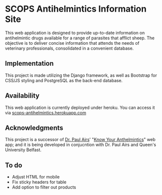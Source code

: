 # SCOPS Antihelmintics Information Site

This web application is designed to provide up-to-date information on antihelmintic drugs available for a range of parasites that afflict sheep. The objective is to deliver concise information that attends the needs of veterinary professionals, consolidated in a convenient database.

## Implementation

This project is made utilizing the Django framework, as well as Bootstrap for CSS/JS styling and PostgreSQL as the back-end database.

## Availability

This web application is currently deployed under heroku. You can access it via [scops-antihelmintics.herokuapp.com](https://scops-antihelmintics.herokuapp.com/)

## Acknowledgments

This project is a successor of [Dr. Paul Airs](https://github.com/PaulAirs)' "[Know Your Anthelmintics](https://github.com/PaulAirs/SCOPS_Know_Your_Anthelmintics)" web app; and it is being developed in conjucntion with Dr. Paul Airs and Queen's University Belfast.

## To do

- Adjust HTML for mobile
- Fix sticky headers for table
- Add option to filter out products
